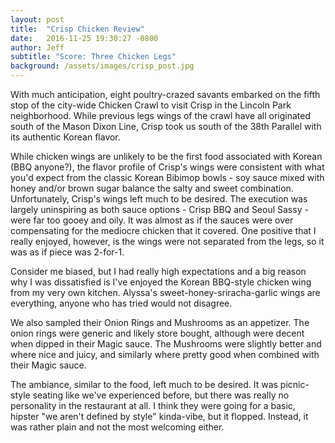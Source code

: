 ```yaml
---
layout: post
title:  "Crisp Chicken Review"
date:   2016-11-25 19:30:27 -0800
author: Jeff
subtitle: "Score: Three Chicken Legs"
background: /assets/images/crisp_post.jpg
---
```


With much anticipation, eight poultry-crazed savants embarked on the fifth stop of the city-wide Chicken Crawl to visit Crisp in the Lincoln Park neighborhood. While previous legs wings of the crawl have all originated south of the Mason Dixon Line, Crisp took us south of the 38th Parallel with its authentic Korean flavor.

While chicken wings are unlikely to be the first food associated with Korean (BBQ anyone?), the flavor profile of Crisp's wings were consistent with what you'd expect from the classic Korean Bibimop bowls - soy sauce mixed with honey and/or brown sugar balance the salty and sweet combination. Unfortunately, Crisp's wings left much to be desired. The execution was largely uninspiring as both sauce options - Crisp BBQ and Seoul Sassy - were far too gooey and oily. It was almost as if the sauces were over compensating for the mediocre chicken that it covered. One positive that I really enjoyed, however, is the wings were not separated from the legs, so it was as if piece was 2-for-1.

Consider me biased, but I had really high expectations and a big reason why I was dissatisfied is I've enjoyed the Korean BBQ-style chicken wing from my very own kitchen. Alyssa's sweet-honey-sriracha-garlic wings are everything, anyone who has tried would not disagree.

We also sampled their Onion Rings and Mushrooms as an appetizer. The onion rings were generic and likely store bought, although were decent when dipped in their Magic sauce. The Mushrooms were slightly better and where nice and juicy, and similarly where pretty good when combined with their Magic sauce.

The ambiance, similar to the food, left much to be desired. It was picnic-style seating like we've experienced before, but there was really no personality in the restaurant at all. I think they were going for a basic, hipster "we aren't defined by style" kinda-vibe, but it flopped. Instead, it was rather plain and not the most welcoming either.